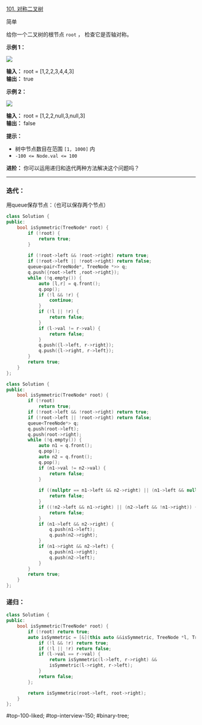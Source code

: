
[101. 对称二叉树](https://leetcode.cn/problems/symmetric-tree/)

简单

给你一个二叉树的根节点 `root` ， 检查它是否轴对称。

**示例 1：**

![](https://pic.leetcode.cn/1698026966-JDYPDU-image.png)

**输入：** root = [1,2,2,3,4,4,3]  
**输出：** true

**示例 2：**

![](https://pic.leetcode.cn/1698027008-nPFLbM-image.png)

**输入：** root = [1,2,2,null,3,null,3]  
**输出：** false 

**提示：**

- 树中节点数目在范围 `[1, 1000]` 内
- `-100 <= Node.val <= 100`

**进阶：** 你可以运用递归和迭代两种方法解决这个问题吗？

---- ----
### 迭代：
用queue保存节点：（也可以保存两个节点）

```cpp
class Solution {
public:
    bool isSymmetric(TreeNode* root) {
        if (!root) {
            return true;
        }
        
        if (!root->left && !root->right) return true;
        if (!root->left || !root->right) return false;
        queue<pair<TreeNode*, TreeNode *>> q;
        q.push({root->left ,root->right});
        while (!q.empty()) {
            auto [l,r] = q.front();
            q.pop();
            if (!l && !r) {
                continue;
            }
            if (!l || !r) {
                return false;
            }
            if (l->val != r->val) {
                return false;
            }
            q.push({l->left, r->right});
            q.push({l->right, r->left});
        }
        return true;
    }
};
```

```cpp
class Solution {
public:
    bool isSymmetric(TreeNode* root) {
        if (!root)
            return true;
        if (!root->left && !root->right) return true;
        if (!root->left || !root->right) return false;
        queue<TreeNode*> q;
        q.push(root->left);
        q.push(root->right);
        while (!q.empty()) {
            auto n1 = q.front();
            q.pop();
            auto n2 = q.front();
            q.pop();
            if (n1->val != n2->val) {
                return false;
            }
            
            if ((nullptr == n1->left && n2->right) || (n1->left && nullptr==n2->right)) {
                return false;
            }
            if ((!n2->left && n1->right) || (n2->left && !n1->right)) {
                return false;
            }
            if (n1->left && n2->right) {
                q.push(n1->left);
                q.push(n2->right);
            }
            if (n1->right && n2->left) {
                q.push(n1->right);
                q.push(n2->left);
            }
        }
        return true;
    }
};
```
### 递归：
```cpp
class Solution {
public:
    bool isSymmetric(TreeNode* root) {
        if (!root) return true;
        auto isSymmetric = [&](this auto &&isSymmetric, TreeNode *l, TreeNode *r){
            if (!l && !r) return true;
            if (!l || !r) return false;
            if (l->val == r->val) {
                return isSymmetric(l->left, r->right) && 
                isSymmetric(l->right, r->left);
            }
            return false;
        };

        return isSymmetric(root->left, root->right);
    }
};
```
#top-100-liked; #top-interview-150; #binary-tree;